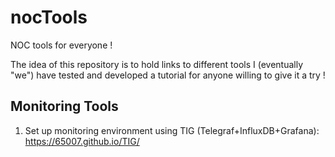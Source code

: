 # nocTools

NOC tools for everyone !

The idea of this repository is to hold links to different tools I (eventually "we") have tested and developed a tutorial for anyone willing to give it a try !


## Monitoring Tools

1. Set up monitoring environment using TIG (Telegraf+InfluxDB+Grafana): https://65007.github.io/TIG/
